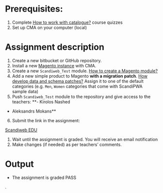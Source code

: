 # Prerequisites:

1. Complete [How to work with catalogue?](https://swmoodle.com/course/view.php?id=166) course quizzes
2. Set up CMA on your computer (local)

# Assignment description

1. Create a new bitbucket or GitHub repository.
2. Install a new [Magento instance](https://docs.create-magento-app.com/getting-started/getting-started) with CMA.
3. Create a new `Scandiweb_Test` module. [How to create a Magento module?](https://www.notion.so/How-to-create-a-Magento-module-136b02eacb364f119cb6b47165955895?pvs=21) 
4. Add a new simple product to Magento **with a migration patch**.  [How develop data and schema patches?](https://www.notion.so/How-develop-data-and-schema-patches-4a6e68aea17045209f817b53746ebbc0?pvs=21) 
Assign it to one of the default categories (e.g. `Men`, `Women` categories that come with ScandiPWA sample data)
5. Push `Scandiweb_Test` module to the repository and give access to the teachers: 
**- Kirolos Nashed
- Aleksandrs Mokans**

6. Submit the link in the assignment:

[Scandiweb EDU](https://swmoodle.com/mod/assign/view.php?id=2243)

1. Wait until the assignment is graded. 
You will receive an email notification
2. Make changes (if needed) as per teachers’ comments.

# Output

- The assignment is graded PASS

.